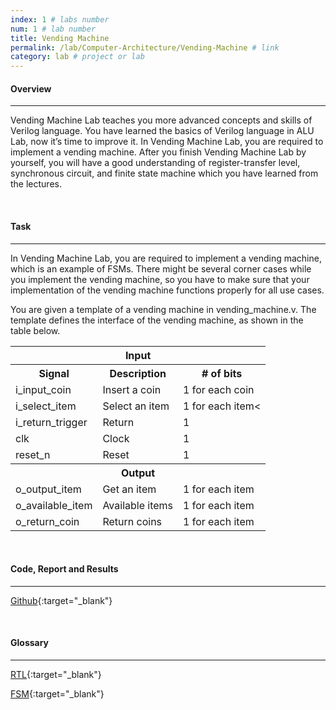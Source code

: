 ```yaml
---
index: 1 # labs number
num: 1 # lab number
title: Vending Machine
permalink: /lab/Computer-Architecture/Vending-Machine # link
category: lab # project or lab
---
```


#### **Overview**

---

Vending Machine Lab teaches you more advanced concepts and skills of Verilog language. You have learned the basics of Verilog language in ALU Lab, now it’s time to improve it. In Vending Machine Lab, you are required to implement a vending machine. After
you finish Vending Machine Lab by yourself, you will have a good understanding of register-transfer level, synchronous circuit, and finite state machine which you have learned from the lectures.

<br>

#### **Task**

---

In Vending Machine Lab, you are required to implement a vending machine, which is an example of FSMs. There might be several corner cases while you implement the vending machine, so you have to make sure that your implementation of the vending machine functions properly for all use cases.

You are given a template of a vending machine in vending_machine.v. The template defines the interface of the vending machine, as shown in the table below.

<table>
   <tr>
      <th colspan="3"><strong>Input</strong></th>
   </tr>
   <tr>
      <th><strong>Signal</strong></th>
      <th><strong>Description</strong></th>
      <th><strong># of bits</strong></th>
   </tr>

   <tr>
      <td>i_input_coin</td>
      <td>Insert a coin</td>
      <td>1 for each coin</td>
   </tr>
   <tr>
      <td>i_select_item</td>
      <td>Select an item</td>
      <td>1 for each item<</td>
   </tr>
   <tr>
      <td>i_return_trigger</td>
      <td>Return</td>
      <td>1</td>
   </tr>
   <tr>
      <td>clk</td>
      <td>Clock</td>
      <td>1</td>
   </tr>
   <tr>
      <td>reset_n</td>
      <td>Reset</td>
      <td>1</td>
   </tr>
   <tr>
      <th colspan="3"><strong>Output</strong></th>
   </tr>
   <tr>
      <td>o_output_item</td>
      <td>Get an item</td>
      <td>1 for each item</td>
   </tr>
   <tr>
      <td>o_available_item</td>
      <td>Available items</td>
      <td>1 for each item</td>
   </tr>
   <tr>
      <td>o_return_coin</td>
      <td>Return coins</td>
      <td>1 for each item</td>
   </tr>
</table>

<br>

#### **Code, Report and Results**

---

[Github](https://github.com/Heejinee3/Computer-Architecture/tree/master/Vending-Machine){:target="\_blank"}

<br>

#### **Glossary**

---

[RTL](https://velog.io/@chunjakim/RTL-Register-Transfer-Level){:target="\_blank"}

[FSM](https://velog.io/@chunjakim/FSM-Finite-State-Machine){:target="\_blank"}
